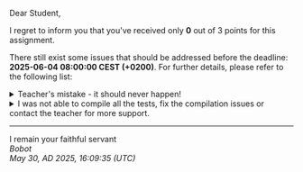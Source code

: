 Dear Student,

I regret to inform you that you've received only **0** out of 3 points for this assignment.

There still exist some issues that should be addressed before the deadline: **2025-06-04 08:00:00 CEST (+0200)**. For further details, please refer to the following list:

<details><summary>Teacher&#x27;s mistake - it should never happen!</summary>**file&nbsp;with&nbsp;compiler&nbsp;message&nbsp;"/tmp/tmp_ubeldee/student/logs/2_makefile.log"&nbsp;does&nbsp;not&nbsp;exist!**<br></details>
<details><summary>I was not able to compile all the tests, fix the compilation issues or contact the teacher for more support.</summary></details>

-----------
I remain your faithful servant\
_Bobot_\
_May 30, AD 2025, 16:09:35 (UTC)_